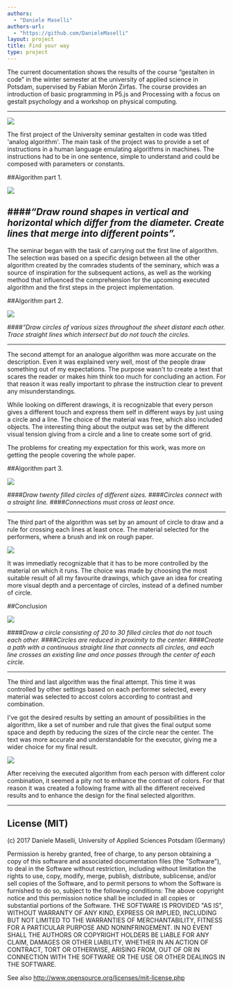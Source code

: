 ```yaml
--- 
authors: 
  - "Daniele Maselli"
authors-url: 
  - "https://github.com/DanieleMaselli"
layout: project
title: Find your way 
type: project
---
```


The current documentation shows the results of the course “gestalten in code” in the winter semester at the university of applied science in Potsdam, supervised by Fabian Morón Zirfas. The course provides an introduction of basic programming in P5.js and Processing with a focus on gestalt psychology and a workshop on physical computing.

---


![](./splash.png)


The first project of the University seminar gestalten in code was titled 'analog algorithm'. 
The main task of the project was to provide a set of instructions in a human language emulating algorithms in machines. The instructions had to be in one sentence, simple to understand and could be composed with parameters or constants.

##Algorithm part 1.


![](./assets/images/algo-1.png)


####_“Draw round shapes in vertical and horizontal which differ from the diameter. Create lines that merge into different points”._ 
---


The seminar began with the task of carrying out the first line of algorithm. The selection was based on a specific design between all the other algorithm created by the comrades students of the seminary, which was a source of inspiration for the subsequent actions, as well as the working method that influenced the comprehension for the upcoming executed algorithm and the first steps in the project implementation.



##Algorithm part 2.




![](./assets/images/algo-2.png)


####_“Draw circles of various sizes throughout the sheet distant each other. Trace straight lines which intersect but do not touch the circles._ 

---

The second attempt for an analogue algorithm was more accurate on the description. Even it was explained very well, most of the people draw something out of my expectations. The purpose wasn't to create a text that scares the reader or makes him think too much for concluding an action. For that reason it was really important to phrase the instruction clear to prevent any misunderstandings.

While looking on different drawings, it is recognizable that every person gives a different touch and express them self in different ways by just using a circle and a line.
The choice of the material was free, which also included objects. The interesting thing about the output was set by the different visual tension giving from a circle and a line to create some sort of grid.

The problems for creating my expectation for this work, was more on getting the people covering the whole paper.

##Algorithm part 3.


![](./assets/images/algo-3.png)

####_Draw twenty filled circles of different sizes._
####_Circles connect with a straight line._ 
####_Connections must cross at least once._

---

The third part of the algorithm was set by an amount of circle to draw and a rule for crossing each lines at least once. The material selected for the performers, where a brush and ink on rough paper.


![](./assets/images/algo-4.png)


It was immediatly recognizable that it has to be more controlled by the material on which it runs. 
The choice was made by choosing the most suitable result of all my favourite drawings, which gave an idea for creating more visual depth and a percentage of circles, instead of a defined number of circle.


##Conclusion

![](./assets/images/algo-5.png)

####_Draw a circle consisting of 20 to 30 filled circles that do not touch each other._ 
####_Circles are reduced in proximity to the center._ 
####_Create a path with a continuous straight line that connects all circles, and each line crosses an existing line and once passes through the center of each circle._

---

The third and last algorithm was the final attempt. This time it was controlled by other settings based on each performer selected, every material was selected to accost colors according to contrast and combination. 

I've got the desired results by setting an amount of possibilities in the algorithm, like a set of number and rule that gives the final output some space and depth by reducing the sizes of the circle near the center.
The text was more accurate and understandable for the executor, giving me a wider choice for my final result. 

![](./assets/images/algo-end.png)

After receiving the executed algorithm from each person with different color combination, it seemed a pity not to enhance the contrast of colors. For that reason it was created a following frame with all the different received results and to enhance the design for the final selected algorithm. 

---------------------------------------

## License (MIT)

(c) 2017 Daniele Maselli, University of Applied Sciences Potsdam (Germany)

Permission is hereby granted, free of charge, to any person obtaining a copy of this software and associated documentation files (the "Software"), to deal in the Software without restriction, including without limitation the rights to use, copy, modify, merge, publish, distribute, sublicense, and/or sell copies of the Software, and to permit persons to whom the Software is furnished to do so, subject to the following conditions:
The above copyright notice and this permission notice shall be included in all copies or substantial portions of the Software.
THE SOFTWARE IS PROVIDED "AS IS", WITHOUT WARRANTY OF ANY KIND, EXPRESS OR IMPLIED, INCLUDING BUT NOT LIMITED TO THE WARRANTIES OF MERCHANTABILITY, FITNESS FOR A PARTICULAR PURPOSE AND NONINFRINGEMENT. IN NO EVENT SHALL THE AUTHORS OR COPYRIGHT HOLDERS BE LIABLE FOR ANY CLAIM, DAMAGES OR OTHER LIABILITY, WHETHER IN AN ACTION OF CONTRACT, TORT OR OTHERWISE, ARISING FROM, OUT OF OR IN CONNECTION WITH THE SOFTWARE OR THE USE OR OTHER DEALINGS IN THE SOFTWARE.

See also http://www.opensource.org/licenses/mit-license.php
